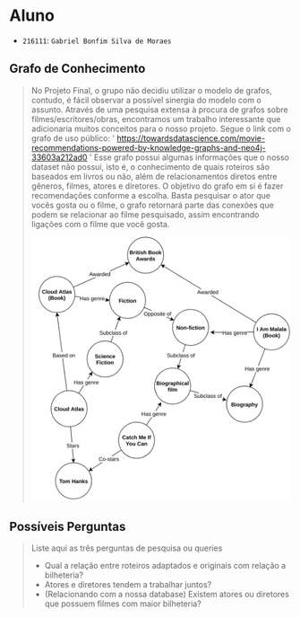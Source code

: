 
# Aluno
* `216111`: `Gabriel Bonfim Silva de Moraes`

## Grafo de Conhecimento
> No Projeto Final, o grupo não decidiu utilizar o modelo de grafos, contudo, é fácil observar a possível sinergia do modelo com o assunto. Através de uma pesquisa extensa à procura de grafos sobre filmes/escritores/obras, encontramos um trabalho interessante que adicionaria muitos conceitos para o nosso projeto.
> Segue o link com o grafo de uso público: ' https://towardsdatascience.com/movie-recommendations-powered-by-knowledge-graphs-and-neo4j-33603a212ad0 '
> Esse grafo possui algumas informações que o nosso dataset não possui, isto é, o conhecimento de quais roteiros são baseados em livros ou não, além de relacionamentos diretos entre gêneros, filmes, atores e diretores.
> O objetivo do grafo em si é fazer recomendações conforme a escolha. Basta pesquisar o ator que vocês gosta ou o filme, o grafo retornará parte das conexões que podem se relacionar ao filme pesquisado, assim encontrando ligações com o filme que você gosta.
> 
> ![Modelo Lógico de Grafos](images/graph_lab09.png)
>

## Possíveis Perguntas

> Liste aqui as três perguntas de pesquisa ou queries
> * Qual a relação entre roteiros adaptados e originais com relação a bilheteria?
> * Atores e diretores tendem a trabalhar juntos?
> * (Relacionando com a nossa database) Existem atores ou diretores que possuem filmes com maior bilheteria?
